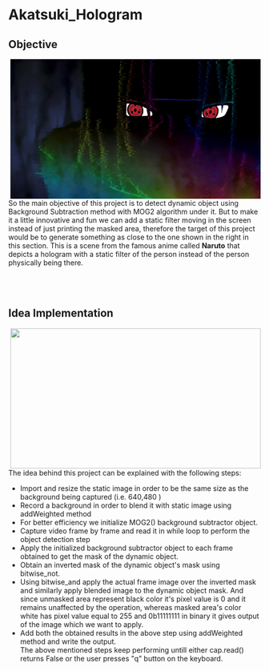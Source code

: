 # Akatsuki_Hologram

## Objective

<img align="right" src="Akatsuki-Hologram.gif">
So the main objective of this project is to detect dynamic object using Background Subtraction method with MOG2 algorithm under it. But to make it a little innovative and fun we can add a static filter moving in the screen instead of just printing the masked area, therefore the target of this project would be to generate something as close to the one shown in the right in this section. This is a scene from the famous anime called <b>Naruto</b> that depicts a hologram with a static filter of the person instead of the person physically being there.
<br><br><br><br>

## Idea Implementation

<img align="right" height="280" width="500" src="Naruto-Run.gif">
The idea behind this project can be explained with the following steps:

* Import and  resize the static image in order to be the same size as the background being captured (i.e. 640,480 )
* Record a background in order to blend it with static image using addWeighted method
* For better efficiency we initialize MOG2() background subtractor object.
* Capture video frame by frame and read it in while loop to perform the object detection step
* Apply the initialized background subtractor object to each frame obtained to get the mask of the dynamic object.
* Obtain an inverted mask of the dynamic object's mask using bitwise_not.
* Using bitwise_and apply the actual frame image over the inverted mask and similarly apply blended image to the dynamic object mask. And since unmasked area represent black color it's pixel value is 0 and it remains unaffected by the operation, whereas masked area's color white has pixel value equal to 255 and 0b11111111 in binary it gives output of the image which we want to apply.
* Add both the obtained results in the above step using addWeighted method and write the output.
<br>The above mentioned steps keep performing untill either cap.read() returns False or the user presses "q" button on the keyboard.
